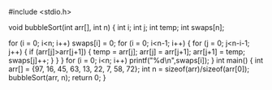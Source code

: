 #include <stdio.h>

void bubbleSort(int arr[], int n)
{
   int i;
   int j;
   int temp;
   int swaps[n];
   
   for (i = 0; i<n; i++)
      swaps[i] = 0;
   for (i = 0; i<n-1; i++)
   {
       for (j = 0; j<n-i-1; j++)
       {
           if (arr[j]>arr[j+1])
           {
              temp = arr[j];
              arr[j] = arr[j+1];
              arr[j+1] = temp;
              swaps[j]++;
           }
       }
   }
   for (i = 0; i<n; i++)
      printf("%d\n",swaps[i]);
}
int main()
{
   int arr[] = {97, 16, 45, 63, 13, 22, 7, 58, 72};
   int n = sizeof(arr)/sizeof(arr[0]);
   bubbleSort(arr, n);
   return 0;
}
